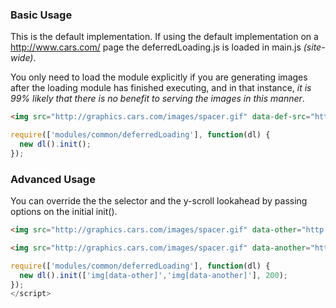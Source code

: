 ### Basic Usage

This is the default implementation. If using the default implementation on a <http://www.cars.com/> page the deferredLoading.js is loaded in main.js *(site-wide)*.

You only need to load the module explicitly if you are generating images after the loading module has finished executing, and in that instance, *it is 99% likely that there is no benefit to serving the images in this manner*.

```html
<img src="http://graphics.cars.com/images/spacer.gif" data-def-src="http://graphics.cars.com/images/core/logo.png"/>
```

```javascript
require(['modules/common/deferredLoading'], function(dl) {
  new dl().init();
});
```

### Advanced Usage

You can override the the selector and the y-scroll lookahead by passing options on the initial init().

```html
<img src="http://graphics.cars.com/images/spacer.gif" data-other="http://graphics.cars.com/images/core/logo.png"/>

<img src="http://graphics.cars.com/images/spacer.gif" data-another="http://graphics.cars.com/images/core/logo.png"/>
```

```javascript
require(['modules/common/deferredLoading'], function(dl) {
  new dl().init(['img[data-other]','img[data-another]'], 200);
});
</script>
```